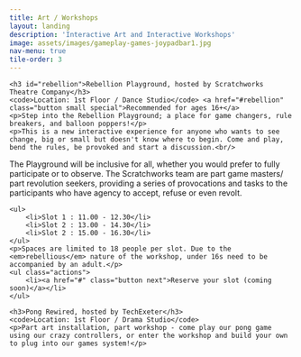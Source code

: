 ```yaml
---
title: Art / Workshops
layout: landing
description: 'Interactive Art and Interactive Workshops'
image: assets/images/gameplay-games-joypadbar1.jpg
nav-menu: true
tile-order: 3
---
```


<!-- Main -->
<div id="main">


<!-- One -->
<section id="one">
	<div class="inner">
	<!-- Content -->

	<h3 id="rebellion">Rebellion Playground, hosted by Scratchworks Theatre Company</h3>
	<code>Location: 1st Floor / Dance Studio</code> <a href="#rebellion" class="button small special">Recommended for ages 16+</a>
	<p>Step into the Rebellion Playground; a place for game changers, rule breakers, and balloon poppers!</p>
	<p>This is a new interactive experience for anyone who wants to see change, big or small but doesn't know where to begin. Come and play, bend the rules, be provoked and start a discussion.<br/>
The Playground will be inclusive for all, whether you would prefer to fully participate or to observe. The Scratchworks team are part game masters/ part revolution seekers, providing a series of provocations and tasks to the participants who have agency to accept, refuse or even revolt. </p>

	<ul>
		<li>Slot 1 : 11.00 - 12.30</li>
		<li>Slot 2 : 13.00 - 14.30</li>
		<li>Slot 2 : 15.00 - 16.30</li>
	</ul>
	<p>Spaces are limited to 18 people per slot. Due to the <em>rebellious</em> nature of the workshop, under 16s need to be accompanied by an adult.</p>
	<ul class="actions">
		<li><a href="#" class="button next">Reserve your slot (coming soon)</a></li>
	</ul>

	<h3>Pong Rewired, hosted by TechExeter</h3>
	<code>Location: 1st Floor / Drama Studio</code>
	<p>Part art installation, part workshop - come play our pong game using our crazy controllers, or enter the workshop and build your own to plug into our games system!</p>

</div>
</section>

</div>

